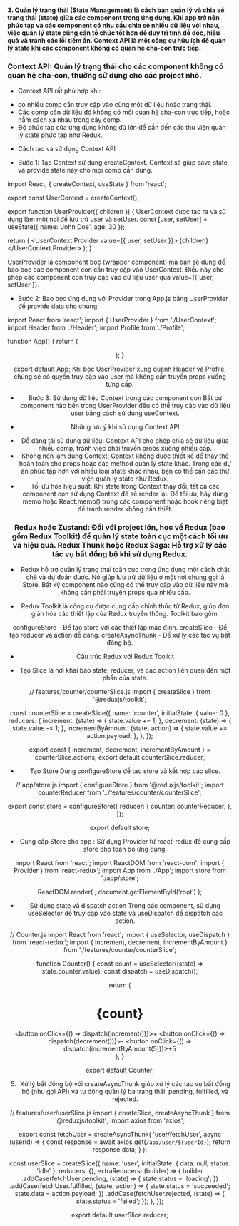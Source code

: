 #### 3. Quản lý trạng thái (State Management) là cách bạn quản lý và chia sẻ trạng thái (state) giữa các component trong ứng dụng. Khi app trở nên phức tạp và các component có nhu cầu chia sẻ nhiều dữ liệu với nhau, việc quản lý state cũng cần tổ chức tốt hơn để duy trì tính dễ đọc, hiệu quả và tránh các lỗi tiềm ẩn. Context API là một công cụ hữu ích để quản lý state khi các component không có quan hệ cha-con trực tiếp.

### Context API: Quản lý trạng thái cho các component không có quan hệ cha-con, thường sử dụng cho các project nhỏ.

* Context API rất phù hợp khi:
- có nhiều comp cần truy cập vào cùng một dữ liệu hoặc trạng thái.
- Các comp cần dữ liệu đó không có mối quan hệ cha-con trực tiếp, hoặc nằm cách xa nhau trong cây comp.
- Độ phức tạp của ứng dụng không đủ lớn để cần đến các thư viện quản lý state phức tạp như Redux.

* Cách tạo và sử dụng Context API
- Bước 1: Tạo Context sử dụng createContext. Context sẽ giúp save state và provide state này cho mọi comp cần dùng.

import React, { createContext, useState } from 'react';

export const UserContext = createContext();

export function UserProvider({ children }) {
    UserContext được tạo ra và sử dụng làm một nơi để lưu trữ user và setUser.
  const [user, setUser] = useState({ name: 'John Doe', age: 30 });

  return (
    <UserContext.Provider value={{ user, setUser }}>
      {children}
    </UserContext.Provider>
  );
}

UserProvider là component bọc (wrapper component) mà bạn sẽ dùng để bao bọc các component con cần truy cập vào UserContext. Điều này cho phép các component con truy cập vào dữ liệu user qua value={{ user, setUser }}.

- Bước 2: Bao bọc ứng dụng với Provider trong App.js bằng UserProvider để provide data cho chúng.

import React from 'react';
import { UserProvider } from './UserContext';
import Header from './Header';
import Profile from './Profile';

function App() {
  return (
    <UserProvider>
      <Header />
      <Profile />
    </UserProvider>
  );
}

export default App;
Khi bọc UserProvider xung quanh Header và Profile, chúng sẽ có quyền truy cập vào user mà không cần truyền props xuống từng cấp.

- Bước 3: Sử dụng dữ liệu Context trong các component con
Bất cứ component nào bên trong UserProvider đều có thể truy cập vào dữ liệu user bằng cách sử dụng useContext.

* Những lưu ý khi sử dụng Context API
- Dễ dàng tái sử dụng dữ liệu: Context API cho phép chia sẻ dữ liệu giữa nhiều comp, tránh việc phải truyền props xuống nhiều cấp.
- Không nên lạm dụng Context: Context không được thiết kế để thay thế hoàn toàn cho props hoặc các method quản lý state khác. Trong các dự án phức tạp hơn với nhiều loại state khác nhau, bạn có thể cần các thư viện quản lý state như Redux.
- Tối ưu hóa hiệu suất: Khi state trong Context thay đổi, tất cả các component con sử dụng Context đó sẽ render lại. Để tối ưu, hãy dùng memo hoặc React.memo() trong các component hoặc hook riêng biệt để tránh render không cần thiết.

### Redux hoặc Zustand: Đối với project lớn, học về Redux (bao gồm Redux Toolkit) để quản lý state toàn cục một cách tối ưu và hiệu quả. Redux Thunk hoặc Redux Saga: Hỗ trợ xử lý các tác vụ bất đồng bộ khi sử dụng Redux.

- Redux hỗ trợ quản lý trạng thái toàn cục trong ứng dụng một cách chặt chẽ và dự đoán được. Nó giúp lưu trữ dữ liệu ở một nơi chung gọi là Store. Bất kỳ component nào cũng có thể truy cập vào dữ liệu này mà không cần phải truyền props qua nhiều cấp.

- Redux Toolkit là công cụ được cung cấp chính thức từ Redux, giúp đơn giản hóa các thiết lập của Redux truyền thống. Toolkit bao gồm:

configureStore - Để tạo store với các thiết lập mặc định.
createSlice - Để tạo reducer và action dễ dàng.
createAsyncThunk - Để xử lý các tác vụ bất đồng bộ.

* Cấu trúc Redux với Redux Toolkit
- Tạo Slice là nơi khai báo state, reducer, và các action liên quan đến một phần của state.
 
// features/counter/counterSlice.js
import { createSlice } from '@reduxjs/toolkit';

const counterSlice = createSlice({
  name: 'counter',
  initialState: { value: 0 },
  reducers: {
    increment: (state) => { state.value += 1; },
    decrement: (state) => { state.value -= 1; },
    incrementByAmount: (state, action) => { state.value += action.payload; },
  },
});

export const { increment, decrement, incrementByAmount } = counterSlice.actions;
export default counterSlice.reducer;

- Tạo Store
Dùng configureStore để tạo store và kết hợp các slice.

// app/store.js
import { configureStore } from '@reduxjs/toolkit';
import counterReducer from '../features/counter/counterSlice';

export const store = configureStore({
  reducer: {
    counter: counterReducer,
  },
});

export default store;

- Cung cấp Store cho app : Sử dụng Provider từ react-redux để cung cấp store cho toàn bộ ứng dụng.

import React from 'react';
import ReactDOM from 'react-dom';
import { Provider } from 'react-redux';
import App from './App';
import store from './app/store';

ReactDOM.render(
  <Provider store={store}>
    <App />
  </Provider>,
  document.getElementById('root')
);

- Sử dụng state và dispatch action
Trong các component, sử dụng useSelector để truy cập vào state và useDispatch để dispatch các action.
 
// Counter.js
import React from 'react';
import { useSelector, useDispatch } from 'react-redux';
import { increment, decrement, incrementByAmount } from './features/counter/counterSlice';

function Counter() {
  const count = useSelector((state) => state.counter.value);
  const dispatch = useDispatch();

  return (
    <div>
      <h1>{count}</h1>
      <button onClick={() => dispatch(increment())}>+</button>
      <button onClick={() => dispatch(decrement())}>-</button>
      <button onClick={() => dispatch(incrementByAmount(5))}>+5</button>
    </div>
  );
}

export default Counter;

5. Xử lý bất đồng bộ với createAsyncThunk giúp xử lý các tác vụ bất đồng bộ (như gọi API) và tự động quản lý ba trạng thái: pending, fulfilled, và rejected.

 
// features/user/userSlice.js
import { createSlice, createAsyncThunk } from '@reduxjs/toolkit';
import axios from 'axios';

export const fetchUser = createAsyncThunk(
  'user/fetchUser',
  async (userId) => {
    const response = await axios.get(`/api/user/${userId}`);
    return response.data;
  }
);

const userSlice = createSlice({
  name: 'user',
  initialState: { data: null, status: 'idle' },
  reducers: {},
  extraReducers: (builder) => {
    builder
      .addCase(fetchUser.pending, (state) => { state.status = 'loading'; })
      .addCase(fetchUser.fulfilled, (state, action) => {
        state.status = 'succeeded';
        state.data = action.payload;
      })
      .addCase(fetchUser.rejected, (state) => { state.status = 'failed'; });
  },
});

export default userSlice.reducer;